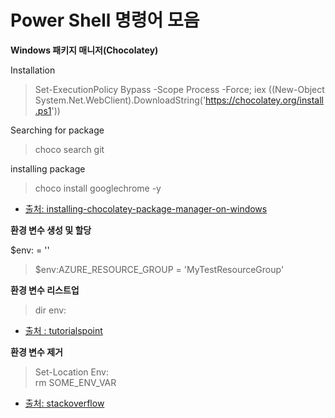 # Power Shell 명령어 모음

**Windows 패키지 매니저(Chocolatey)**

Installation

> Set-ExecutionPolicy Bypass -Scope Process -Force; iex ((New-Object System.Net.WebClient).DownloadString('https://chocolatey.org/install.ps1'))

Searching for package

> choco search git

installing package

> choco install googlechrome -y

- [출처: installing-chocolatey-package-manager-on-windows](http://54.184.76.36/installing-chocolatey-package-manager-on-windows/)

**환경 변수 생성 및 할당**

$env:<envrionment variable name> = '<environment variable value>'

> $env:AZURE_RESOURCE_GROUP = 'MyTestResourceGroup'

**환경 변수 리스트업**

> dir env:

- [출처 : tutorialspoint](https://www.tutorialspoint.com/how-to-set-environment-variables-using-powershell?msclkid=7385124bcf8e11ecadb4331475d6bd4a)

**환경 변수 제거**

> Set-Location Env: <br/>
> rm SOME_ENV_VAR

- [출처: stackoverflow](https://stackoverflow.com/questions/69965728/cannot-remove-powershell-environment-variables)